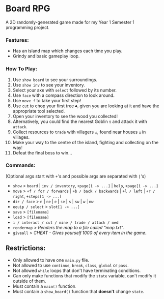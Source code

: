 # Board RPG
A 2D randomly-generated game made for my Year 1 Semester 1 programming project.

### Features:
- Has an island map which changes each time you play.
- Grindy and basic gameplay loop.

### How To Play:
1. Use `show board` to see your surroundings.
1. Use `show inv` to see your inventory.
1. Select your axe with `select` followed by its number.
1. Use `face` with a compass direction to look around.
1. Use `move f` to take your first step!
1. Use `cut` to chop your first tree `♣`, given you are looking at it and have the appropriate tool selected.
1. Open your inventory to see the wood you collected!
1. Alternatively, you could find the nearest Goblin `♀` and attack it with `attack`.
1. Collect resources to `trade` with villagers `♙`, found near houses `⌂` in villages.
1. Make your way to the centre of the island, fighting and collecting on the way!
1. Defeat the final boss to win...

### Commands:
(Optional args start with `+`'s and possible args are separated with `|`'s)
- `show` > `board` | `inv / inventory`, `+page[1 -> ...]` | `help`, `+page[1 -> ...]`
- `move` > `+f / for / forwards` | `+b / back / backwards` | `+l / left` | `+r / right`, `+steps[1 -> ...]`
- `dir / face` > `n` | `ne` | `e` | `se` | `s` | `sw` | `w` | `nw`
- `equip / select` > `slot[1 -> ...]`
- `save` > `[filename]`
- `load` > `[filename]`
- `i / interact / cut / mine / trade / attack / med`
- `rendermap` > *Renders the map to a file called "map.txt".*
- `giveall` > *CHEAT - Gives yourself 1000 of every item in the game*.

## Restrictions:
- Only allowed to have one `main.py` file.
- Not allowed to use `continue`, `break`, `class`, `global` or `pass`.
- Not allowed `while` loops that don't have terminating conditions.
- Can only make functions that modify the `state` variable, can't modify it outside of them.
- Must contain a `main()` function.
- Must contain a `show_board()` function that **doesn't** change `state`.
